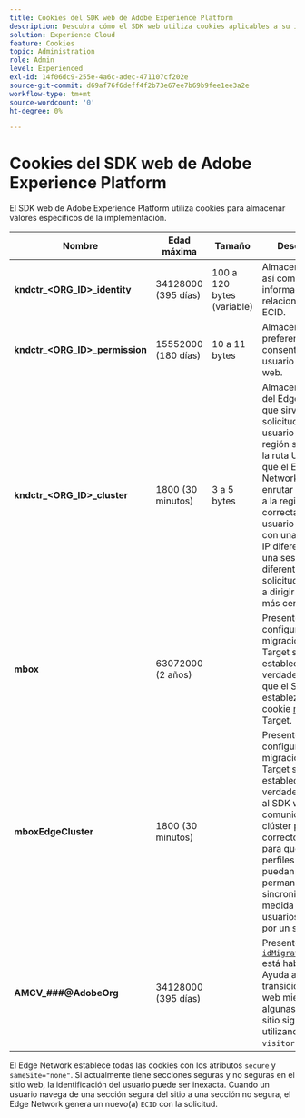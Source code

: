 ```yaml
---
title: Cookies del SDK web de Adobe Experience Platform
description: Descubra cómo el SDK web utiliza cookies aplicables a su implementación.
solution: Experience Cloud
feature: Cookies
topic: Administration
role: Admin
level: Experienced
exl-id: 14f06dc9-255e-4a6c-adec-471107cf202e
source-git-commit: d69af76f6deff4f2b73e67ee7b69b9fee1ee3a2e
workflow-type: tm+mt
source-wordcount: '0'
ht-degree: 0%

---
```


# Cookies del SDK web de Adobe Experience Platform

El SDK web de Adobe Experience Platform utiliza cookies para almacenar valores específicos de la implementación.

| Nombre | Edad máxima | Tamaño | Descripción |
|---|---|---|---|
| **kndctr_&lt;ORG_ID>_identity** | 34128000 (395 días) | 100 a 120 bytes (variable) | Almacena el ECID, así como otra información relacionada con el ECID. |
| **kndctr_&lt;ORG_ID>_permission** | 15552000 (180 días) | 10 a 11 bytes | Almacena la preferencia de consentimiento del usuario para el sitio web. |
| **kndctr_&lt;ORG_ID>_cluster** | 1800 (30 minutos) | 3 a 5 bytes | Almacena la región del Edge Network que sirve las solicitudes del usuario actual. La región se utiliza en la ruta URL para que el Edge Network pueda enrutar la solicitud a la región correcta. Si un usuario se conecta con una dirección IP diferente o en una sesión diferente, la solicitud se vuelve a dirigir a la región más cercana. |
| **mbox** | 63072000 (2 años) | | Presente cuando la configuración de migración de Target se establece en verdadera. Permite que el SDK web establezca la cookie [mbox](https://developer.adobe.com/target/implement/client-side/atjs/atjs-cookies/) de Target. |
| **mboxEdgeCluster** | 1800 (30 minutos) | | Presente cuando la configuración de migración de Target se establece en verdadera. Permite al SDK web comunicar el clúster perimetral correcto a `at.js` para que los perfiles de Target puedan permanecer sincronizados a medida que los usuarios navegan por un sitio. |
| **AMCV_###@AdobeOrg** | 34128000 (395 días) | | Presente cuando [`idMigrationEnabled`](https://experienceleague.adobe.com/en/docs/experience-platform/web-sdk/commands/configure/idmigrationenabled) está habilitado. Ayuda al realizar la transición al SDK web mientras algunas partes del sitio siguen utilizando `visitor.js`. |

El Edge Network establece todas las cookies con los atributos `secure` y `sameSite="none"`. Si actualmente tiene secciones seguras y no seguras en el sitio web, la identificación del usuario puede ser inexacta. Cuando un usuario navega de una sección segura del sitio a una sección no segura, el Edge Network genera un nuevo(a) `ECID` con la solicitud.
